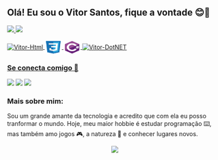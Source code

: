 ## Olá! Eu sou o Vitor Santos, fique a vontade 😊🚀

<div align="left">
<a href="https://github.com/VitorSSilva">
<img height="180em" src="https://github-readme-stats.vercel.app/api?username=VitorSSilva&show_icons=true&theme=dracula&include_all_commits=true&count_private=true"/> 
<img height="180em" src="https://github-readme-stats.vercel.app/api/top-langs/?username=VitorSSilva&layout=compact&langs_count=7&theme=dracula"/>
</div>
<div style="display: inline_block"><br>
  <img align="center" alt="Vitor-Html" height="30" width="40" src="https://cdn.jsdelivr.net/gh/devicons/devicon/icons/html5/html5-original.svg">
  <img align="center" alt="Vitor-Css" height="30" width="40" src="https://raw.githubusercontent.com/devicons/devicon/master/icons/css3/css3-original.svg">
  <img align="center" alt="Vitor-CSharp" height="30" width="40" src="https://raw.githubusercontent.com/devicons/devicon/master/icons/csharp/csharp-original.svg">
  <img align="center" alt="Vitor-DotNET" height="30" width="40" src="https://cdn.jsdelivr.net/gh/devicons/devicon/icons/dotnetcore/dotnetcore-original.svg">

  
</div>
  
 ### Se conecta comigo 💌
 
<div> 
  <a href="https://www.instagram.com/vitor_santos.23/" target="_blank"><img src="https://img.shields.io/badge/-Instagram-%23E4405F?style=for-the-badge&logo=instagram&logoColor=white" target="_blank"></a>
  <a href="https://www.linkedin.com/in/vitor-santos-da-silva-808404163/" target="_blank"><img src="https://img.shields.io/badge/-LinkedIn-%230077B5?style=for-the-badge&logo=linkedin&logoColor=white" target="_blank"></a> 
 <a href = "mailto:vitor.santos.estudos230@gmail.com"><img src="https://img.shields.io/badge/-Gmail-%23333?style=for-the-badge&logo=gmail&logoColor=white" target="_blank"></a>
 
 
</div>

### Mais sobre mim:
Sou um grande amante da tecnologia e acredito que com ela eu posso tranformar o mundo.
Hoje, meu maior hobbie é estudar programação ⌨️, mas também amo jogos 🎮, a natureza 🍃 e conhecer lugares novos.
  
  <p align="center">   <img alingn="center" src="https://profile-counter.glitch.me/VitorSSilva/count.svg" /></p>
